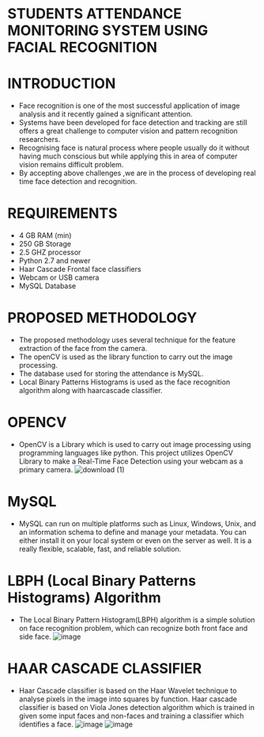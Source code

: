 #  STUDENTS ATTENDANCE MONITORING SYSTEM USING FACIAL RECOGNITION

# INTRODUCTION
  -  Face recognition is one of the most successful application of image analysis and it recently gained a significant attention.
  - Systems have been developed for face detection and tracking are still offers a great challenge to computer vision and pattern recognition researchers.
  - Recognising face is natural process where people usually do it without having much conscious but while applying this in area of computer vision remains difficult problem.
  - By accepting above challenges ,we are in the process of developing real time face detection and recognition.

# REQUIREMENTS
- 4 GB RAM (min)
- 250 GB Storage
- 2.5 GHZ processor
- Python 2.7 and newer
- Haar Cascade Frontal face classifiers
- Webcam or USB camera
- MySQL Database

# PROPOSED METHODOLOGY
 - The proposed methodology uses several  technique for the feature extraction of the face from the camera.
 - The openCV is used as the library function to carry out the image processing.
 - The database used for storing the attendance is MySQL.
 - Local Binary Patterns Histograms is used as the face recognition algorithm along with haarcascade classifier.

# OPENCV

 - OpenCV is a Library which is used to carry out image processing using programming languages like python. This project utilizes OpenCV Library to make a Real-Time Face Detection using your webcam as a primary camera.
 ![download (1)](https://user-images.githubusercontent.com/63177918/125670623-001358e4-4d7a-4fb3-aaa6-0a644cf4254c.jpg)

# MySQL
 - MySQL can run on multiple platforms such as Linux, Windows, Unix, and an information schema to define and manage your metadata. You can either install it on your local system or even on the server as well. It is a really flexible, scalable, fast, and reliable solution.

# LBPH (Local Binary Patterns Histograms) Algorithm
- The Local Binary Pattern Histogram(LBPH) algorithm is a simple solution on face recognition problem, which can recognize both front face and side face.
 ![image](https://user-images.githubusercontent.com/63177918/125671157-9e03577c-e225-4e38-ae9d-108cde97cf21.png)

# HAAR CASCADE CLASSIFIER
- Haar Cascade classifier is based on the Haar Wavelet technique to analyse pixels in the image into squares by function. Haar cascade classifier is based on Viola Jones detection algorithm which is trained in given some input faces and non-faces and training a classifier which identifies a face.
![image](https://user-images.githubusercontent.com/63177918/125671337-9f230873-7a52-46c7-b499-0db70a5846ab.png)
![image](https://user-images.githubusercontent.com/63177918/125671373-ce2379bb-8812-42cc-a8d6-0f55c60b7214.png)




